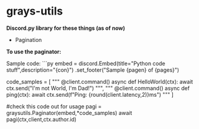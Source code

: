 # grays-utils
**Discord.py library for these things (as of now)**
- Pagination

**To use the paginator:**

Sample code: ```py
embed = discord.Embed(title="Python code stuff",description="{con}")
  .set_footer("Sample {pagen} of {pages}")

code_samples = [
"""
@client.command()
async def HelloWorld(ctx):
  await ctx.send("I'm not World, I'm Dad!")
""",
"""
@client.command()
async def ping(ctx):
  await ctx.send(f"Ping: {round(client.latency,2)}ms")
"""
]

#check this code out for usage
pagi = graysutils.Paginator(embed,*code_samples)
await pagi(ctx,client,ctx.author.id)
```
